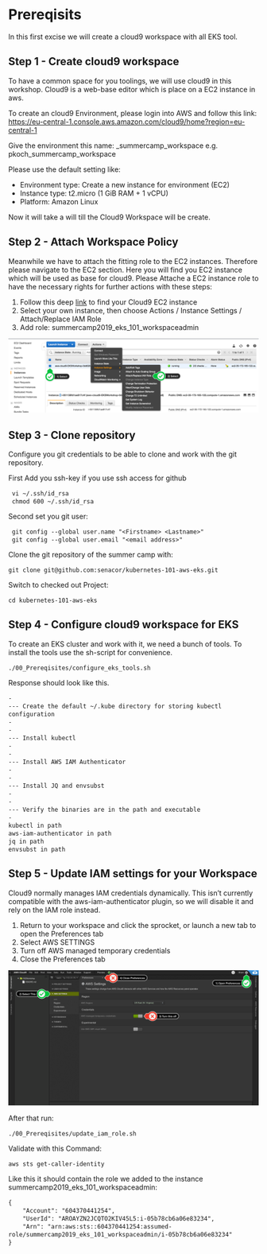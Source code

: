 # Prereqisits

In this first excise we will create a cloud9 workspace with all EKS
tool.

## Step 1 - Create cloud9 workspace 

To have a common space for you toolings, we will use cloud9 in this
workshop. Cloud9 is a web-base editor which is place on a EC2 instance
in aws. 

To create an cloud9 Environment, please login into AWS and follow this
link: https://eu-central-1.console.aws.amazon.com/cloud9/home?region=eu-central-1

Give the environment this name: <shortname>_summercamp_workspace e.g.
pkoch_summercamp_workspace

Please use the default setting like:
* Environment type: Create a new instance for environment (EC2) 
* Instance type: t2.micro (1 GiB RAM + 1 vCPU)
* Platform: Amazon Linux

Now it will take a will till the Cloud9 Workspace will be create. 

## Step 2 - Attach Workspace Policy

Meanwhile we have to attach the fitting role to the EC2 instances.
Therefore please navigate to the EC2 section. Here you will find you EC2
instance which will be used as base for cloud9. Please Attache a EC2
instance role to have the necessary rights for further actions with
these steps:

1. Follow this deep [link](https://eu-central-1.console.aws.amazon.com/ec2/v2/home?region=eu-central-1#Instances:search=aws:cloud9:environment;sort=tag:Name) to find your Cloud9 EC2 instance
2. Select your own instance, then choose Actions / Instance Settings /
   Attach/Replace IAM Role
3. Add role: summercamp2019_eks_101_workspaceadmin
  
![sock-shop-minimal](c9instancerole.png)


## Step 3 - Clone repository

Configure you git credentials to be able to clone and work with the git
repository.

First Add you ssh-key if you use ssh access for github 

     vi ~/.ssh/id_rsa
     chmod 600 ~/.ssh/id_rsa 

Second set you git user:

     git config --global user.name "<Firstname> <Lastname>"                                                                                                            
     git config --global user.email "<email address>"

Clone the git repository of the summer camp with: 

    git clone git@github.com:senacor/kubernetes-101-aws-eks.git
    
Switch to checked out Project:

    cd kubernetes-101-aws-eks

## Step 4 - Configure cloud9 workspace for EKS

To create an EKS cluster and work with it, we need a bunch of tools. To
install the tools use the sh-script for convenience. 

    ./00_Prereqisites/configure_eks_tools.sh
    
Response should look like this. 

    -
    --- Create the default ~/.kube directory for storing kubectl configuration
    -
    -
    --- Install kubectl
    -
    -
    --- Install AWS IAM Authenticator
    -
    -
    --- Install JQ and envsubst
    -
    -
    --- Verify the binaries are in the path and executable
    -
    kubectl in path
    aws-iam-authenticator in path
    jq in path
    envsubst in path

## Step 5 - Update IAM settings for your Workspace

Cloud9 normally manages IAM credentials dynamically. This isn’t
currently compatible with the aws-iam-authenticator plugin, so we will
disable it and rely on the IAM role instead.

1. Return to your workspace and click the sprocket, or launch a new tab to open the Preferences tab
2. Select AWS SETTINGS
3. Turn off AWS managed temporary credentials
4. Close the Preferences tab

![sock-shop-minimal](c9disableiam.png) 

After that run:

    ./00_Prereqisites/update_iam_role.sh
    
Validate with this Command: 

    aws sts get-caller-identity
    
Like this it should contain the role we added to the instance summercamp2019_eks_101_workspaceadmin: 

    {
        "Account": "604370441254", 
        "UserId": "AROAYZN2JCQTO2KIV45L5:i-05b78cb6a06e83234", 
        "Arn": "arn:aws:sts::604370441254:assumed-role/summercamp2019_eks_101_workspaceadmin/i-05b78cb6a06e83234"
    }
    
